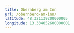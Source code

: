 ```yaml
---
title: Obernberg am Inn
url: /obernberg-am-inn/
latitude: 48.321139200000005
longitude: 13.334052600000001
---
```

